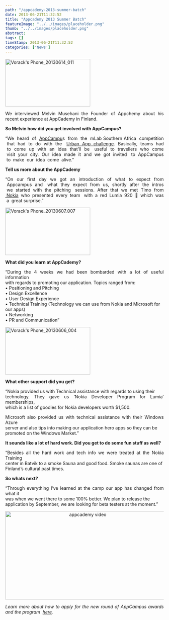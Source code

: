 ```yaml
---
path: "/appcademy-2013-summer-batch" 
date: 2013-06-21T11:32:52 
title: "Appcademy 2013 Summer Batch" 
featureImage: "../../images/placeholder.png" 
thumb: "../../images/placeholder.png" 
abstract:  
tags: [] 
timeStamp: 2013-06-21T11:32:52 
categories: ['News'] 
---
```


<p><a href="http://mlab/wp-content/uploads/2013/06/Voracks-Phone_20130614_011.jpg"><img class="wp-image-1088 alignleft" alt="Vorack's Phone_20130614_011" src="http://mlab/wp-content/uploads/2013/06/Voracks-Phone_20130614_011-300x168.jpg" width="270" height="151" /></a></p>
<p style="text-align: justify;">We interviewed Melvin Musehani the Founder of Appchemy about his recent experience at AppCademy in Finland.</p>
<p style="text-align: justify;"><strong>So Melvin how did you get involved with AppCampus?</strong></p>
<p style="text-align: justify;">&#8220;We  heard  of  <a href="http://www.appcampus.fi">AppCampu</a>s  from  the  mLab Southern Africa  competition  that  had  to  do  with  the   <a href="http://mlab">Urban  App  challenge</a>.  Basically,  teams  had  to  come  up  with  an  idea  that’ll  be   useful  to  travellers  who  come  visit  your  city.  Our  idea  made  it  and  we  got  invited   to  AppCampus  to  make  our  idea  come  alive.&#8221;</p>
<p style="text-align: justify;"><strong>Tell us more about the AppCademy</strong></p>
<p style="text-align: justify;">&#8220;On  our  first  day  we  got  an  introduction  of  what  to  expect  from  Appcampus  and   what  they  expect  from  us,  shortly  after  the  intros  we  started  with  the  pitching   sessions.  After  that  we  met  Timo  from <a href="http://www.nokia.com"> Nokia</a>  who  presented  every  team   with  a  red  Lumia  920  🙂  which  was  a  great surprise.&#8221;</p>
<p style="text-align: justify;"><a href="http://mlab/wp-content/uploads/2013/06/Voracks-Phone_20130607_007.jpg"><img alt="Vorack's Phone_20130607_007" src="http://mlab/wp-content/uploads/2013/06/Voracks-Phone_20130607_007-300x168.jpg" width="270" height="151" /></a></p>
<p style="text-align: justify;"><strong>What did you learn at AppCademy?</strong></p>
<p style="text-align: justify;">&#8220;During the 4 weeks we had been bombarded with a lot of useful information<br />
with regards to promoting our application. Topics ranged from:<br />
• Positioning and Pitching<br />
• Design Excellence<br />
• User Design Experience<br />
• Technical Training (Technology we can use from Nokia and Microsoft for<br />
our apps)<br />
• Networking<br />
• PR and Communication&#8221;</p>
<p><a href="http://mlab/wp-content/uploads/2013/06/Voracks-Phone_20130606_004.jpg"><img alt="Vorack's Phone_20130606_004" src="http://mlab/wp-content/uploads/2013/06/Voracks-Phone_20130606_004-300x168.jpg" width="270" height="151" /></a></p>
<p style="text-align: justify;"><strong>What other support did you get?</strong></p>
<p style="text-align: justify;">&#8220;Nokia provided us with Technical assistance with regards to using their<br />
technology. They gave us &#8216;Nokia Developer Program for Lumia&#8217; memberships,<br />
which is a list of goodies for Nokia developers worth $1,500.</p>
<p style="text-align: justify;">Microsoft also provided us with technical assistance with their Windows Azure<br />
server and also tips into making our application hero apps so they can be<br />
promoted on the Windows Market.&#8221;</p>
<p style="text-align: justify;"><strong>It sounds like a lot of hard work. Did you get to do some fun stuff as well?</strong></p>
<p style="text-align: justify;">&#8220;Besides all the hard work and tech info we were treated at the Nokia Training<br />
center in Batvik to a smoke Sauna and good food. Smoke saunas are one of<br />
Finland’s cultural past times.</p>
<p style="text-align: justify;"><strong>So whats next?</strong></p>
<p style="text-align: justify;">&#8220;Through everything I’ve learned at the camp our app has changed from what it<br />
was when we went there to some 100% better. We plan to release the<br />
application by September, we are looking for beta testers at the moment.&#8221;</p>
<p style="text-align: center;"><a href="http://www.youtube.com/watch?v=20gESaTvdN4"><img class="wp-image-1093 alignleft" alt="appcademy video" src="http://mlab/wp-content/uploads/2013/06/Screen-Shot-2013-06-21-at-11.41.38-AM.png" width="509" height="281" srcset="https://mlab.co.za/wp-content/uploads/2013/06/Screen-Shot-2013-06-21-at-11.41.38-AM.png 636w, https://mlab.co.za/wp-content/uploads/2013/06/Screen-Shot-2013-06-21-at-11.41.38-AM-300x166.png 300w" sizes="(max-width: 509px) 100vw, 509px" /></a></p>
<p style="text-align: justify;"><em>Learn more about how to apply for the new round of AppCampus awards and the program  <a href="http://mlab/appcampus_annoucement/">here</a>.</em></p>
